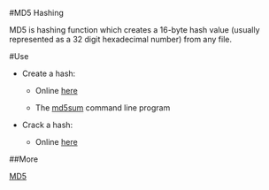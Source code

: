#MD5 Hashing

MD5 is hashing function which creates a 16-byte hash value (usually represented as a 32 digit hexadecimal number) from any file.

#Use

* Create a hash:

    * Online [here](http://www.md5-creator.com/)

    * The [md5sum](https://en.wikipedia.org/wiki/Md5sum) command line program

* Crack a hash:

    * Online [here](http://www.md5decrypter.co.uk/)

##More

[MD5](https://en.wikipedia.org/wiki/Md5)
